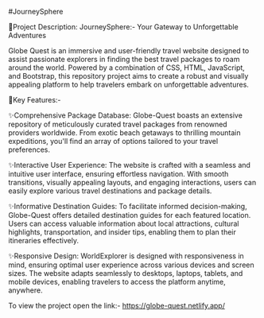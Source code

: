 #JourneySphere

📌Project Description: JourneySphere:- Your Gateway to Unforgettable Adventures

Globe Quest is an immersive and user-friendly travel website designed to assist passionate explorers in finding the best travel packages to roam around the world. Powered by a combination of CSS, HTML, JavaScript, and Bootstrap, this repository project aims to create a robust and visually appealing platform to help travelers embark on unforgettable adventures.

📌Key Features:-

✨Comprehensive Package Database: Globe-Quest boasts an extensive repository of meticulously curated travel packages from renowned providers worldwide. From exotic beach getaways to thrilling mountain expeditions, you'll find an array of options tailored to your travel preferences.

✨Interactive User Experience: The website is crafted with a seamless and intuitive user interface, ensuring effortless navigation. With smooth transitions, visually appealing layouts, and engaging interactions, users can easily explore various travel destinations and package details.

✨Informative Destination Guides: To facilitate informed decision-making, Globe-Quest offers detailed destination guides for each featured location. Users can access valuable information about local attractions, cultural highlights, transportation, and insider tips, enabling them to plan their itineraries effectively.

✨Responsive Design: WorldExplorer is designed with responsiveness in mind, ensuring optimal user experience across various devices and screen sizes. The website adapts seamlessly to desktops, laptops, tablets, and mobile devices, enabling travelers to access the platform anytime, anywhere.

To view the project open the link:- https://globe-quest.netlify.app/
